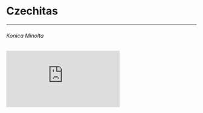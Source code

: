 <!-- .slide: data-state="c-slide-half" -->

# Czechitas

---

<!-- .slide: data-state="c-slide-video" -->

###### Konica Minolta

<iframe data-autoplay class="stretch" src="https://www.youtube.com/embed/yAVQpJNybys" frameborder="0" allowfullscreen></iframe>
